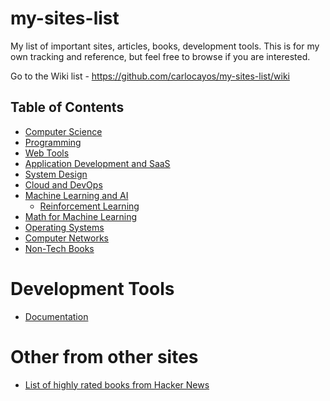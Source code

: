 # my-sites-list

My list of important sites, articles, books, development tools. This is for my own tracking and reference, but feel free to browse if you are interested.

Go to the Wiki list - https://github.com/carlocayos/my-sites-list/wiki

## Table of Contents
* [Computer Science](https://github.com/carlocayos/my-sites-list/wiki/Computer-Science)
* [Programming](https://github.com/carlocayos/my-sites-list/wiki/Programming)
* [Web Tools](https://github.com/carlocayos/my-sites-list/wiki/Web-Tools)
* [Application Development and SaaS](https://github.com/carlocayos/my-sites-list/wiki/Application-Development-and-SaaS)
* [System Design](https://github.com/carlocayos/my-sites-list/wiki/System-Design)
* [Cloud and DevOps](https://github.com/carlocayos/my-sites-list/wiki/Cloud-and-DevOps)
* [Machine Learning and AI](https://github.com/carlocayos/my-sites-list/wiki/Machine-Learning-and-AI)
  * [Reinforcement Learning](https://github.com/carlocayos/my-sites-list/wiki/Machine-Learning-and-AI#reinforcement-learning)
* [Math for Machine Learning](https://github.com/carlocayos/my-sites-list/wiki/Math-for-Machine-Learning)
* [Operating Systems](https://github.com/carlocayos/my-sites-list/wiki/Operating-Systems)
* [Computer Networks](https://github.com/carlocayos/my-sites-list/wiki/Computer-Networks)
* [Non-Tech Books](https://github.com/carlocayos/my-sites-list/wiki/Non-Tech-Books)

# Development Tools
* [Documentation](https://github.com/carlocayos/my-sites-list/wiki/Documentation)

# Other from other sites
* [List of highly rated books from Hacker News](https://hacker-recommended-books.vercel.app/category/0/all-time/page/0/0)
